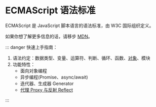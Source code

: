 # ECMAScript 语法标准

ECMAScript 是 JavaScript 脚本语言的语法标准，由 W3C 国际组织定义。

如果你想了解更多信息的话，请移步 [MDN](https://developer.mozilla.org/zh-CN/docs/Learn/JavaScript)。

::: danger 快速上手指南：

1. 语法约定：数据类型、变量、运算符、判断、循环、函数、[对象](./object.md)、模块
2. 功能特性：
   - 面向对象编程
   - 异步编程(Promise、async/await)
   - 迭代器、生成器 Generator
   - [代理 Proxy 与反射 Reflect](./proxy-and-reflect.md)

:::
